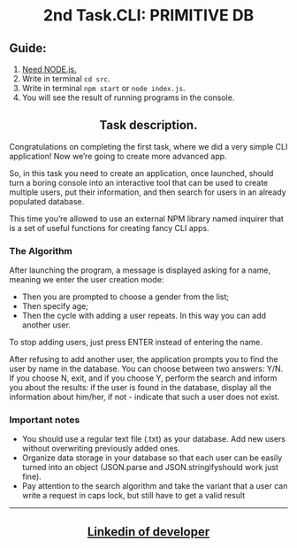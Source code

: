 <h1 align = "center">2nd Task.CLI: PRIMITIVE DB</h1>

## Guide:

1.  <a href = "https://nodejs.org/uk" target="_blank" rel="noreferrer noopener">Need
    NODE.js.</a>
2.  Write in terminal `cd src`.
3.  Write in terminal `npm start` or `node index.js`.
4.  You will see the result of running programs in the console.

<h2 align = "center"> Task description.</h2>

Congratulations on completing the first task, where we did a very simple CLI
application! Now we’re going to create more advanced app.

So, in this task you need to create an application, once launched, should turn a
boring console into an interactive tool that can be used to create multiple
users, put their information, and then search for users in an already populated
database.

This time you’re allowed to use an external NPM library named inquirer that is a
set of useful functions for creating fancy CLI apps.

### The Algorithm

After launching the program, a message is displayed asking for a name, meaning
we enter the user creation mode:

- Then you are prompted to choose a gender from the list;
- Then specify age;
- Then the cycle with adding a user repeats. In this way you can add another
  user.

To stop adding users, just press ENTER instead of entering the name.

After refusing to add another user, the application prompts you to find the user
by name in the database. You can choose between two answers: Y/N. If you choose
N, exit, and if you choose Y, perform the search and inform you about the
results: if the user is found in the database, display all the information about
him/her, if not - indicate that such a user does not exist.

### Important notes

- You should use a regular text file (.txt) as your database. Add new users
  without overwriting previously added ones.
- Organize data storage in your database so that each user can be easily turned
  into an object (JSON.parse and JSON.stringifyshould work just fine).
- Pay attention to the search algorithm and take the variant that a user can
  write a request in caps lock, but still have to get a valid result

---

<h2 align = "center"><a href="https://www.linkedin.com/in/olexiy-kiselyov/" target="_blank" rel="noreferrer noopener">
Linkedin of developer</a></h2>
